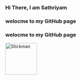 ### Hi There, I am Sathriyam

### welocme to my GitHub page

### welocme to my GitHub page

<img src="https://github.com/SathriyanV/Profile_Files/blob/af2f937eb5b8e865a541ee7c9f8fa70152d00b04/Images/Sathriyan%20Image%202.png" alt="Stickman" width="100" height="100">

